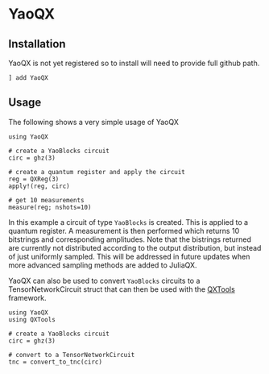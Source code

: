 # YaoQX

## Installation

YaoQX is not yet registered so to install will need to provide full github path.

```
] add YaoQX
```

## Usage

The following shows a very simple usage of YaoQX

```
using YaoQX

# create a YaoBlocks circuit
circ = ghz(3)

# create a quantum register and apply the circuit
reg = QXReg(3)
apply!(reg, circ)

# get 10 measurements
measure(reg; nshots=10)
```

In this example a circuit of type `YaoBlocks` is created. This is applied to a quantum
register. A measurement is then performed which returns 10 bitstrings and corresponding
amplitudes. Note that the bistrings returned are currently not distributed according to
the output distribution, but instead of just uniformly sampled. This will be addressed in
future updates when more advanced sampling methods are added to JuliaQX.

YaoQX can also be used to convert `YaoBlocks` circuits to a TensorNetworkCircuit struct that
can then be used with the [QXTools](https://github.com/JuliaQX/QXTools.jl) framework.

```
using YaoQX
using QXTools

# create a YaoBlocks circuit
circ = ghz(3)

# convert to a TensorNetworkCircuit
tnc = convert_to_tnc(circ)
```